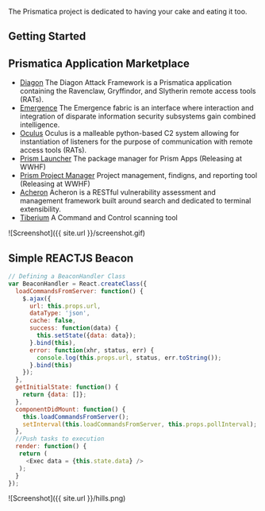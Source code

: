 The Prismatica project is dedicated to having your cake and eating it too.

## Getting Started


## Prismatica Application Marketplace

- [Diagon](https://github.com/Project-Prismatica/Diagon) The Diagon Attack Framework is a Prismatica application containing the Ravenclaw, Gryffindor, and Slytherin remote access tools (RATs).
- [Emergence](https://github.com/Project-Prismatica/Emergence) The Emergence fabric is an interface where interaction and integration of disparate information security subsystems gain combined intelligence.
- [Oculus](https://github.com/Project-Prismatica/Oculus) Oculus is a malleable python-based C2 system allowing for instantiation of listeners for the purpose of communication with remote access tools (RATs).
- [Prism Launcher]() The package manager for Prism Apps (Releasing at WWHF)
- [Prism Project Manager]() Project management, findigns, and reporting tool (Releasing at WWHF)
- [Acheron](https://github.com/Acheron-VAF/Acheron) Acheron is a RESTful vulnerability assessment and management framework built around search and dedicated to terminal extensibility.
- [Tiberium](https://github.com/0sm0s1z/Tiberium/releases) A Command and Control scanning tool


![Screenshot]({{ site.url }}/screenshot.gif)



## Simple REACTJS Beacon

```js
// Defining a BeaconHandler Class
var BeaconHandler = React.createClass({
  loadCommandsFromServer: function() {
    $.ajax({
      url: this.props.url,
      dataType: 'json',
      cache: false,
      success: function(data) {
        this.setState({data: data});
      }.bind(this),
      error: function(xhr, status, err) {
        console.log(this.props.url, status, err.toString());
      }.bind(this)
    });
  },
  getInitialState: function() {
    return {data: []};
  },
  componentDidMount: function() {
    this.loadCommandsFromServer();
    setInterval(this.loadCommandsFromServer, this.props.pollInterval);
  },
  //Push tasks to execution
  render: function() {
   return (
     <Exec data = {this.state.data} />
   );
  }
});
```


![Screenshot]({{ site.url }}/hills.png)
